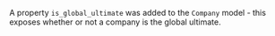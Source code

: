 A property `is_global_ultimate` was added to the `Company` model - this exposes
whether or not a company is the global ultimate.
